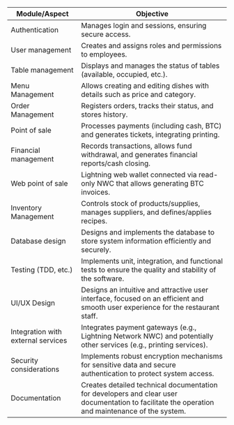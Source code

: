 | **Module/Aspect** | **Objective** |
|------------------------------------|------------------------------------------------------------------------------------|
| Authentication | Manages login and sessions, ensuring secure access. |
| User management | Creates and assigns roles and permissions to employees. |
| Table management | Displays and manages the status of tables (available, occupied, etc.). |
| Menu Management | Allows creating and editing dishes with details such as price and category. |
| Order Management | Registers orders, tracks their status, and stores history. |
| Point of sale | Processes payments (including cash, BTC) and generates tickets, integrating printing. |
| Financial management | Records transactions, allows fund withdrawal, and generates financial reports/cash closing. |
| Web point of sale | Lightning web wallet connected via read-only NWC that allows generating BTC invoices. |
| Inventory Management | Controls stock of products/supplies, manages suppliers, and defines/applies recipes. |
| Database design | Designs and implements the database to store system information efficiently and securely. |
| Testing (TDD, etc.) | Implements unit, integration, and functional tests to ensure the quality and stability of the software. |
| UI/UX Design | Designs an intuitive and attractive user interface, focused on an efficient and smooth user experience for the restaurant staff. |
| Integration with external services | Integrates payment gateways (e.g., Lightning Network NWC) and potentially other services (e.g., printing services). |
| Security considerations | Implements robust encryption mechanisms for sensitive data and secure authentication to protect system access. |
| Documentation | Creates detailed technical documentation for developers and clear user documentation to facilitate the operation and maintenance of the system. |
